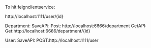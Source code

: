 To hit feignclientservice:

http://localhost:1111/user/{id}

Department:
   SaveAPi:
      Post: http://localhost:6666/department
   GetAPI:
      Get:http://localhost:6666/department/{id}
      
User:
  SaveAPI:
     POST:http://localhost:1111/user
